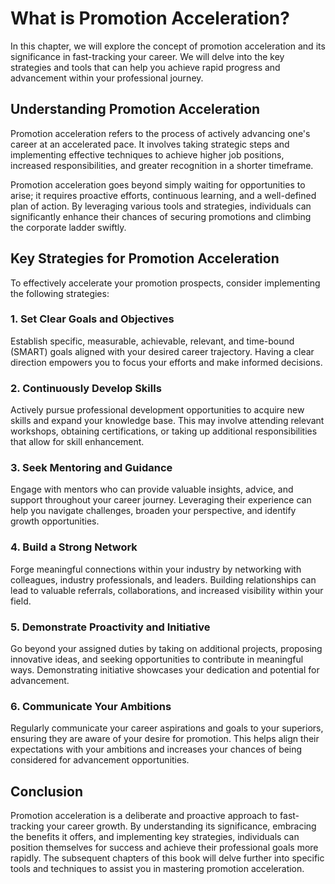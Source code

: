 What is Promotion Acceleration?
==========================================

In this chapter, we will explore the concept of promotion acceleration and its significance in fast-tracking your career. We will delve into the key strategies and tools that can help you achieve rapid progress and advancement within your professional journey.

Understanding Promotion Acceleration
------------------------------------

Promotion acceleration refers to the process of actively advancing one's career at an accelerated pace. It involves taking strategic steps and implementing effective techniques to achieve higher job positions, increased responsibilities, and greater recognition in a shorter timeframe.

Promotion acceleration goes beyond simply waiting for opportunities to arise; it requires proactive efforts, continuous learning, and a well-defined plan of action. By leveraging various tools and strategies, individuals can significantly enhance their chances of securing promotions and climbing the corporate ladder swiftly.

Key Strategies for Promotion Acceleration
-----------------------------------------

To effectively accelerate your promotion prospects, consider implementing the following strategies:

### 1. Set Clear Goals and Objectives

Establish specific, measurable, achievable, relevant, and time-bound (SMART) goals aligned with your desired career trajectory. Having a clear direction empowers you to focus your efforts and make informed decisions.

### 2. Continuously Develop Skills

Actively pursue professional development opportunities to acquire new skills and expand your knowledge base. This may involve attending relevant workshops, obtaining certifications, or taking up additional responsibilities that allow for skill enhancement.

### 3. Seek Mentoring and Guidance

Engage with mentors who can provide valuable insights, advice, and support throughout your career journey. Leveraging their experience can help you navigate challenges, broaden your perspective, and identify growth opportunities.

### 4. Build a Strong Network

Forge meaningful connections within your industry by networking with colleagues, industry professionals, and leaders. Building relationships can lead to valuable referrals, collaborations, and increased visibility within your field.

### 5. Demonstrate Proactivity and Initiative

Go beyond your assigned duties by taking on additional projects, proposing innovative ideas, and seeking opportunities to contribute in meaningful ways. Demonstrating initiative showcases your dedication and potential for advancement.

### 6. Communicate Your Ambitions

Regularly communicate your career aspirations and goals to your superiors, ensuring they are aware of your desire for promotion. This helps align their expectations with your ambitions and increases your chances of being considered for advancement opportunities.

Conclusion
----------

Promotion acceleration is a deliberate and proactive approach to fast-tracking your career growth. By understanding its significance, embracing the benefits it offers, and implementing key strategies, individuals can position themselves for success and achieve their professional goals more rapidly. The subsequent chapters of this book will delve further into specific tools and techniques to assist you in mastering promotion acceleration.
